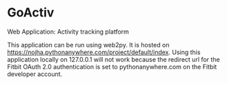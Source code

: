 # GoActiv
Web Application: Activity tracking platform

This application can be run using web2py. It is hosted on
https://nojha.pythonanywhere.com/project/default/index. Using this application
locally on 127.0.0.1 will not work because the redirect url for the Fitbit OAuth
2.0 authentication is set to pythonanywhere.com on the Fitbit developer account.
